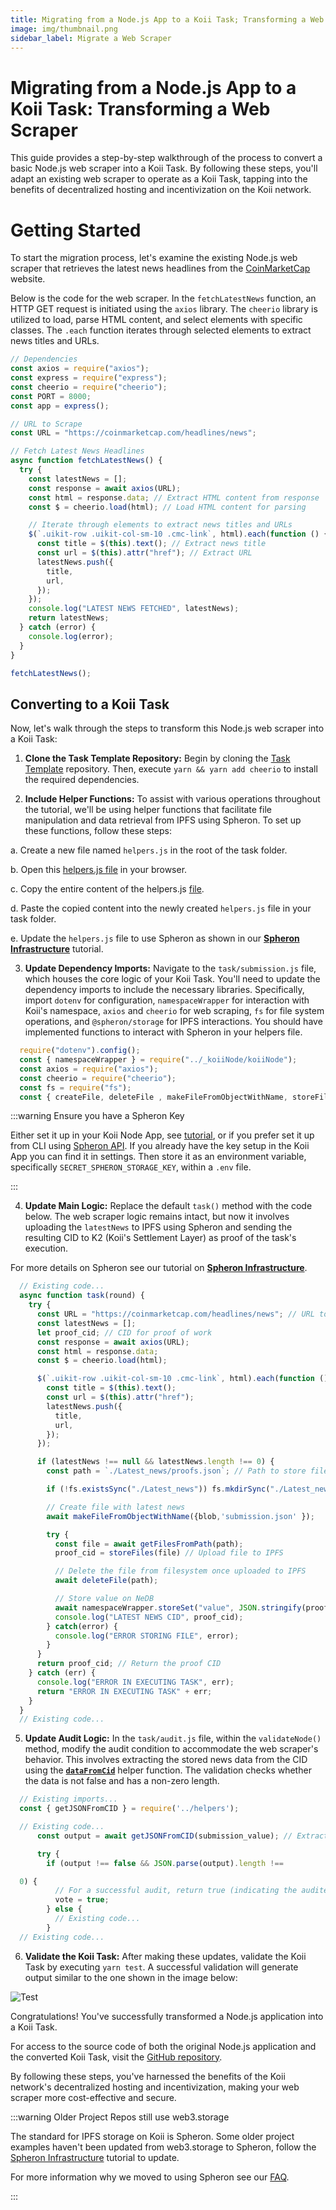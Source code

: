 ```yaml
---
title: Migrating from a Node.js App to a Koii Task; Transforming a Web Scraper
image: img/thumbnail.png
sidebar_label: Migrate a Web Scraper
---
```


# Migrating from a Node.js App to a Koii Task: Transforming a Web Scraper

This guide provides a step-by-step walkthrough of the process to convert a basic Node.js web scraper into a Koii Task. By following these steps, you'll adapt an existing web scraper to operate as a Koii Task, tapping into the benefits of decentralized hosting and incentivization on the Koii network.

# Getting Started

To start the migration process, let's examine the existing Node.js web scraper that retrieves the latest news headlines from the [CoinMarketCap](https://coinmarketcap.com/headlines/news) website.

Below is the code for the web scraper. In the `fetchLatestNews` function, an HTTP GET request is initiated using the `axios` library. The `cheerio` library is utilized to load, parse HTML content, and select elements with specific classes. The `.each` function iterates through selected elements to extract news titles and URLs.

```js
// Dependencies
const axios = require("axios");
const express = require("express");
const cheerio = require("cheerio");
const PORT = 8000;
const app = express();

// URL to Scrape
const URL = "https://coinmarketcap.com/headlines/news";

// Fetch Latest News Headlines
async function fetchLatestNews() {
  try {
    const latestNews = [];
    const response = await axios(URL);
    const html = response.data; // Extract HTML content from response
    const $ = cheerio.load(html); // Load HTML content for parsing

    // Iterate through elements to extract news titles and URLs
    $(`.uikit-row .uikit-col-sm-10 .cmc-link`, html).each(function () {
      const title = $(this).text(); // Extract news title
      const url = $(this).attr("href"); // Extract URL
      latestNews.push({
        title,
        url,
      });
    });
    console.log("LATEST NEWS FETCHED", latestNews);
    return latestNews;
  } catch (error) {
    console.log(error);
  }
}

fetchLatestNews();
```

## Converting to a Koii Task

Now, let's walk through the steps to transform this Node.js web scraper into a Koii Task:

1. **Clone the Task Template Repository:** Begin by cloning the [Task Template](https://github.com/koii-network/task-template) repository. Then, execute `yarn && yarn add cheerio` to install the required dependencies.

2. **Include Helper Functions:** To assist with various operations throughout the tutorial, we'll be using helper functions that facilitate file manipulation and data retrieval from IPFS using Spheron. To set up these functions, follow these steps:

  a. Create a new file named `helpers.js` in the root of the task folder.

  b. Open this [helpers.js file](https://github.com/Giftea/web-scraper/blob/main/koii-task/helpers.js) in your browser.

  c. Copy the entire content of the helpers.js [file](https://github.com/Giftea/web-scraper/blob/main/koii-task/helpers.js).

  d. Paste the copied content into the newly created `helpers.js` file in your task folder.

  e. Update the `helpers.js` file to use Spheron as shown in our **[Spheron Infrastructure](/develop/write-a-koii-task/task-development-guide/scaling-tasks/spheron-infrastructure)** tutorial.

3. **Update Dependency Imports:** Navigate to the `task/submission.js` file, which houses the core logic of your Koii Task. You'll need to update the dependency imports to include the necessary libraries. Specifically, import `dotenv` for configuration, `namespaceWrapper` for interaction with Koii's namespace, `axios` and `cheerio` for web scraping, `fs` for file system operations, and `@spheron/storage` for IPFS interactions. You should have implemented functions to interact with Spheron in your helpers file.

```js title="/task/submission.js"
  require("dotenv").config();
  const { namespaceWrapper } = require("../_koiiNode/koiiNode");
  const axios = require("axios");
  const cheerio = require("cheerio");
  const fs = require("fs");
  const { createFile, deleteFile , makeFileFromObjectWithName, storeFiles} = require("../helpers");
  ```

:::warning   Ensure you have a Spheron Key

   Either set it up in your Koii Node App, see [tutorial](https://docs.koii.network/koii/faq#tutorial-step-by-step-guide-to-getting-a-spheron-storage-key), or if you prefer set it up from CLI using [Spheron API](https://docs.spheron.network/rest-api/#creating-an-access-token). If you already have the key setup in the Koii App you can find it in settings.  Then store it as an environment variable, specifically `SECRET_SPHERON_STORAGE_KEY`, within a `.env` file.

:::

4. **Update Main Logic:** Replace the default `task()` method with the code below. The web scraper logic remains intact, but now it involves uploading the `latestNews` to IPFS using Spheron and sending the resulting CID to K2 (Koii's Settlement Layer) as proof of the task's execution.

For more details on Spheron see our tutorial on **[Spheron Infrastructure](/develop/write-a-koii-task/task-development-guide/scaling-tasks/spheron-infrastructure)**.

```js title="/task/submission.js"
  // Existing code...
  async function task(round) {
    try {
      const URL = "https://coinmarketcap.com/headlines/news"; // URL to scrape
      const latestNews = [];
      let proof_cid; // CID for proof of work
      const response = await axios(URL);
      const html = response.data;
      const $ = cheerio.load(html);

      $(`.uikit-row .uikit-col-sm-10 .cmc-link`, html).each(function () {
        const title = $(this).text();
        const url = $(this).attr("href");
        latestNews.push({
          title,
          url,
        });
      });

      if (latestNews !== null && latestNews.length !== 0) {
        const path = `./Latest_news/proofs.json`; // Path to store file

        if (!fs.existsSync("./Latest_news")) fs.mkdirSync("./Latest_news"); // Create directory if not exists

        // Create file with latest news
        await makeFileFromObjectWithName({blob,'submission.json' }); 

        try {
          const file = await getFilesFromPath(path);
          proof_cid = storeFiles(file) // Upload file to IPFS

          // Delete the file from filesystem once uploaded to IPFS
          await deleteFile(path);

          // Store value on NeDB
          await namespaceWrapper.storeSet("value", JSON.stringify(proof_cid)); // Store CID
          console.log("LATEST NEWS CID", proof_cid);
        } catch(error) {
          console.log("ERROR STORING FILE", error);
        }
      }
      return proof_cid; // Return the proof CID
    } catch (err) {
      console.log("ERROR IN EXECUTING TASK", err);
      return "ERROR IN EXECUTING TASK" + err;
    }
  }
  // Existing code...
  ```

5. **Update Audit Logic:** In the `task/audit.js` file, within the `validateNode()` method, modify the audit condition to accommodate the web scraper's behavior. This involves extracting the stored news data from the CID using the [**`dataFromCid`**](https://github.com/Giftea/web-scraper/blob/main/koii-task/helpers.js#L27) helper function. The validation checks whether the data is not false and has a non-zero length.

```js title="/task/audit.js"
  // Existing imports...
  const { getJSONFromCID } = require('../helpers');

  // Existing code...
      const output = await getJSONFromCID(submission_value); // Extract news from CID

      try {
        if (output !== false && JSON.parse(output).length !==

  0) {
          // For a successful audit, return true (indicating the audited node submission is correct)
          vote = true;
        } else {
          // Existing code...
        }
  // Existing code...
  ```

6. **Validate the Koii Task:** After making these updates, validate the Koii Task by executing `yarn test`. A successful validation will generate output similar to the one shown in the image below:

  ![Test](./img/test.png)

Congratulations! You've successfully transformed a Node.js application into a Koii Task.

For access to the source code of both the original Node.js application and the converted Koii Task, visit the [GitHub repository](https://github.com/Giftea/web-scraper).

By following these steps, you've harnessed the benefits of the Koii network's decentralized hosting and incentivization, making your web scraper more cost-effective and secure.

:::warning Older Project Repos still use web3.storage

The standard for IPFS storage on Koii is Spheron. Some older project examples haven't been updated from web3.storage to Spheron, follow the [Spheron Infrastructure](/develop/write-a-koii-task/task-development-guide/scaling-tasks/spheron-infrastructure) tutorial to update. 

For more information why we moved to using Spheron see our [FAQ](/faq/questions/platform/#q-didnt-koii-use-to-use-web3storage-why-did-we-switch-to-spheron).

:::
